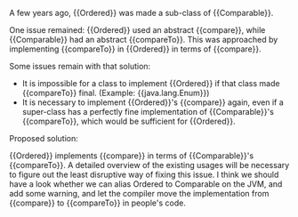 A few years ago, {{Ordered}} was made a sub-class of {{Comparable}}.

One issue remained: {{Ordered}} used an abstract {{compare}}, while {{Comparable}} had an abstract {{compareTo}}.
This was approached by implementing {{compareTo}} in {{Ordered}} in terms of {{compare}}.

Some issues remain with that solution:

- It is impossible for a class to implement {{Ordered}} if that class made {{compareTo}} final. (Example: {{java.lang.Enum}})
- It is necessary to implement {{Ordered}}'s {{compare}} again, even if a super-class has a perfectly fine implementation of {{Comparable}}'s {{compareTo}}, which would be sufficient for {{Ordered}}.

Proposed solution:

{{Ordered}} implements {{compare}} in terms of {{Comparable}}'s {{compareTo}}.
A detailed overview of the existing usages will be necessary to figure out the least disruptive way of fixing this issue.
I think we should have a look whether we can alias Ordered to Comparable on the JVM, and add some warning, and let the compiler move the implementation from {{compare}} to {{compareTo}} in people's code.
